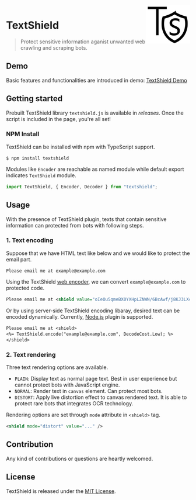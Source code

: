 <img src="icon.png" align="right" />

# TextShield

> Protect sensitive information aganist unwanted web crawling and scraping bots.

## Demo

Basic features and functionalities are introduced in demo:
[TextShield Demo](https://agemor.github.io/textshield/)

## Getting started

Prebuilt TextShield library `textshield.js` is available in _releases_. Once the script is included in the page, you're all set!

### NPM Install

TextShield can be installed with npm with TypeScript support.

```
$ npm install textshield
```

Modules like `Encoder` are reachable as named module while default export indicates `TextShield` module.

```javascript
import TextShield, { Encoder, Decoder } from "textshield";
```

## Usage

With the presence of TextShield plugin, texts that contain sensitive information can protected from bots with following steps.

### 1. Text encoding

Suppose that we have HTML text like below and we would like to protect the email part.

```
Please email me at example@example.com
```

Using the TextShield [web encoder](https://agemor.github.io/textshield/), we can convert `example@example.com` to protected code.

```xml
Please email me at <shield value="oIeOu5qmeBX0YXHpLZNWN/6BcAwf/j8KJ3LXcEWOE7VacvgSGOsskNLrALw=XU1QHTg0PHA9OgQ=AVkQYQYmAg==" />
```

Or by using server-side TextShield encoding libaray, desired text can be encoded dynamically. Currently, [Node.js](https://github.com/agemor/textshield-node/) plugin is supported.

```
Please email me at <shield>
<%= TextShield.encode("example@example.com", DecodeCost.Low); %>
</shield>
```

### 2. Text rendering

Three text rendering options are available.

- `PLAIN`: Display text as normal page text. Best in user experience but cannot protect bots with JavaScript engine.
- `NORMAL`: Render text in `canvas` element. Can protect most bots.
- `DISTORT`: Apply live distortion effect to canvas rendered text. It is able to protect rare bots that integrates OCR technology.

Rendering options are set through `mode` attribute in `<shield>` tag.

```xml
<shield mode="distort" value="..." />
```

## Contribution

Any kind of contributions or questions are heartly welcomed.

## License

TextShield is released under the [MIT License](http://opensource.org/licenses/MIT).
